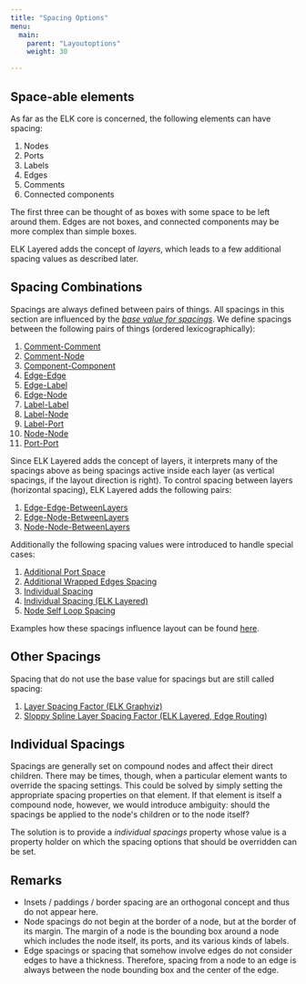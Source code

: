 ```yaml
---
title: "Spacing Options"
menu:
  main:
    parent: "Layoutoptions"
    weight: 30

---
```


## Space-able elements

As far as the ELK core is concerned, the following elements can have spacing:

1. Nodes
2. Ports
3. Labels
4. Edges
5. Comments
6. Connected components

The first three can be thought of as boxes with some space to be left around them. Edges are not boxes, and connected components may be more complex than simple boxes.

ELK Layered adds the concept of _layers_, which leads to a few additional spacing values as described later.


## Spacing Combinations

Spacings are always defined between pairs of things. All spacings in this section are influenced by the [_base value for spacings_](https://www.eclipse.org/elk/reference/options/org-eclipse-elk-layered-spacing-baseValue.html). We define spacings between the following pairs of things (ordered lexicographically):

1. [Comment-Comment](https://www.eclipse.org/elk/reference/options/org-eclipse-elk-spacing-commentComment.html)
1. [Comment-Node](https://www.eclipse.org/elk/reference/options/org-eclipse-elk-spacing-commentNode.html)
1. [Component-Component](https://www.eclipse.org/elk/reference/options/org-eclipse-elk-spacing-componentComponent.html)
1. [Edge-Edge](https://www.eclipse.org/elk/reference/options/org-eclipse-elk-spacing-edgeEdge.html)
1. [Edge-Label](https://www.eclipse.org/elk/reference/options/org-eclipse-elk-spacing-edgeLabel.html)
1. [Edge-Node](https://www.eclipse.org/elk/reference/options/org-eclipse-elk-spacing-edgeNode.html)
1. [Label-Label](https://www.eclipse.org/elk/reference/options/org-eclipse-elk-spacing-labelLabel.html)
1. [Label-Node](https://www.eclipse.org/elk/reference/options/org-eclipse-elk-spacing-labelNode.html)
1. [Label-Port](https://www.eclipse.org/elk/reference/options/org-eclipse-elk-spacing-labelPort.html)
1. [Node-Node](https://www.eclipse.org/elk/reference/options/org-eclipse-elk-spacing-nodeNode.html)
1. [Port-Port](https://www.eclipse.org/elk/reference/options/org-eclipse-elk-spacing-portPort.html)

Since ELK Layered adds the concept of layers, it interprets many of the spacings above as being spacings active inside each layer (as vertical spacings, if the layout direction is right). To control spacing between layers (horizontal spacing), ELK Layered adds the following pairs:

1. [Edge-Edge-BetweenLayers](https://www.eclipse.org/elk/reference/options/org-eclipse-elk-layered-spacing-edgeEdgeBetweenLayers.html)
1. [Edge-Node-BetweenLayers](https://www.eclipse.org/elk/reference/options/org-eclipse-elk-layered-spacing-edgeNodeBetweenLayers.html)
1. [Node-Node-BetweenLayers](https://www.eclipse.org/elk/reference/options/org-eclipse-elk-layered-spacing-nodeNodeBetweenLayers.html)

Additionally the following spacing values were introduced to handle special cases:

1. [Additional Port Space](https://www.eclipse.org/elk/reference/options/org-eclipse-elk-spacing-portsSurrounding.html)
2. [Additional Wrapped Edges Spacing](https://www.eclipse.org/elk/reference/options/org-eclipse-elk-layered-wrapping-additionalEdgeSpacing.html)
3. [Individual Spacing](https://www.eclipse.org/elk/reference/options/org-eclipse-elk-spacing-individual.html)
4. [Individual Spacing (ELK Layered)](https://www.eclipse.org/elk/reference/options/org-eclipse-elk-spacing-individual_org-eclipse-elk-layered.html)
5. [Node Self Loop Spacing](https://www.eclipse.org/elk/reference/options/org-eclipse-elk-spacing-nodeSelfLoop.html)

Examples how these spacings influence layout can be found [here](https://rtsys.informatik.uni-kiel.de/elklive/examples.html).

## Other Spacings

Spacing that do not use the base value for spacings but are still called spacing:

1. [Layer Spacing Factor (ELK Graphviz)](https://www.eclipse.org/elk/reference/options/org-eclipse-elk-graphviz-layerSpacingFactor.html)
2. [Sloppy Spline Layer Spacing Factor (ELK Layered, Edge Routing)](https://www.eclipse.org/elk/reference/options/org-eclipse-elk-layered-edgeRouting-splines-sloppy-layerSpacingFactor.html)

## Individual Spacings

Spacings are generally set on compound nodes and affect their direct children. There may be times, though, when a particular element wants to override the spacing settings. This could be solved by simply setting the appropriate spacing properties on that element. If that element is itself a compound node, however, we would introduce ambiguity: should the spacings be applied to the node's children or to the node itself?

The solution is to provide a _individual spacings_ property whose value is a property holder on which the spacing options that should be overridden can be set.


## Remarks

- Insets / paddings / border spacing are an orthogonal concept and thus do not appear here.
- Node spacings do not begin at the border of a node, but at the border of its margin. The margin of a node is the bounding box around a node which includes the node itself, its ports, and its various kinds of labels.
- Edge spacings or spacing that somehow involve edges do not consider edges to have a thickness. Therefore, spacing from a node to an edge is always between the node bounding box and the center of the edge.
